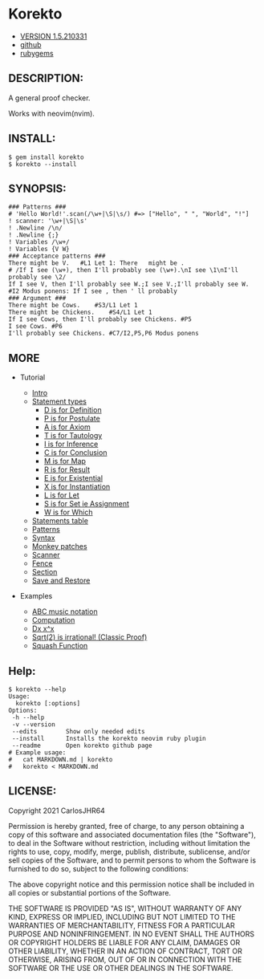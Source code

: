 # Korekto

* [VERSION 1.5.210331](https://github.com/carlosjhr64/korekto/releases)
* [github](https://www.github.com/carlosjhr64/korekto)
* [rubygems](https://rubygems.org/gems/korekto)

## DESCRIPTION:

A general proof checker.

Works with neovim(nvim).

## INSTALL:
```shell
$ gem install korekto
$ korekto --install
```
## SYNOPSIS:
```korekto
### Patterns ###
# 'Hello World!'.scan(/\w+|\S|\s/) #=> ["Hello", " ", "World", "!"]
! scanner: '\w+|\S|\s'
! .Newline /\n/
! .Newline {;}
! Variables /\w+/
! Variables {V W}
### Acceptance patterns ###
There might be V.	#L1 Let 1: There   might be .
# /If I see (\w+), then I'll probably see (\w+).\nI see \1\nI'll probably see \2/
If I see V, then I'll probably see W.;I see V.;I'll probably see W.	#I2 Modus ponens: If I see , then ' ll probably
### Argument ###
There might be Cows.	#S3/L1 Let 1
There might be Chickens.	#S4/L1 Let 1
If I see Cows, then I'll probably see Chickens.	#P5
I see Cows.	#P6
I'll probably see Chickens.	#C7/I2,P5,P6 Modus ponens
```
## MORE

* Tutorial
  * [Intro](examples/Tutorial.md)
  * [Statement types](examples/Tutorial.md#Statement-types)
    * [D is for Definition](examples/Tutorial.md#D-is-for-Definition)
    * [P is for Postulate](examples/Tutorial.md#P-is-for-Postulate)
    * [A is for Axiom](examples/Tutorial.md#A-is-for-Axiom)
    * [T is for Tautology](examples/Tutorial.md#T-is-for-Tautology)
    * [I is for Inference](examples/Tutorial.md#I-is-for-Inference)
    * [C is for Conclusion](examples/Tutorial.md#C-is-for-Conclusion)
    * [M is for Map](examples/Tutorial.md#M-is-for-Map)
    * [R is for Result](examples/Tutorial.md#R-is-for-Result)
    * [E is for Existential](examples/Tutorial.md#E-is-for-Existential)
    * [X is for Instantiation](examples/Tutorial.md#X-is-for-Instantiation)
    * [L is for Let](examples/Tutorial.md#L-is-for-Let)
    * [S is for Set ie Assignment](examples/Tutorial.md#S-is-for-Set-ie-Assignment)
    * [W is for Which](examples/Tutorial.md#W-is-for-Which)
  * [Statements table](examples/Tutorial.md#Statements-table)
  * [Patterns](examples/Tutorial.md#Patterns)
  * [Syntax](examples/Tutorial.md#Syntax)
  * [Monkey patches](examples/Tutorial.md#Monkey-patches)
  * [Scanner](examples/Tutorial.md#Scanner)
  * [Fence](examples/Tutorial.md#Fence)
  * [Section](examples/Tutorial.md#Section)
  * [Save and Restore](examples/Tutorial.md#Save-and-Restore)

* Examples
  * [ABC music notation](examples/ABC.md)
  * [Computation](examples/Computation.md)
  * [Dx x^x](examples/Dxx.md)
  * [Sqrt(2) is irrational! (Classic Proof)](examples/Sqrt2.md)
  * [Squash Function](examples/Squash.md)

## Help:
```shell
$ korekto --help
Usage:
  korekto [:options]
Options:
 -h --help
 -v --version
 --edits     	Show only needed edits
 --install   	Installs the korekto neovim ruby plugin
 --readme    	Open korekto github page
# Example usage:
#   cat MARKDOWN.md | korekto
#   korekto < MARKDOWN.md
```
## LICENSE:

Copyright 2021 CarlosJHR64

Permission is hereby granted, free of charge,
to any person obtaining a copy of this software and
associated documentation files (the "Software"),
to deal in the Software without restriction,
including without limitation the rights
to use, copy, modify, merge, publish, distribute, sublicense, and/or sell
copies of the Software, and
to permit persons to whom the Software is furnished to do so,
subject to the following conditions:

The above copyright notice and this permission notice
shall be included in all copies or substantial portions of the Software.

THE SOFTWARE IS PROVIDED "AS IS",
WITHOUT WARRANTY OF ANY KIND, EXPRESS OR IMPLIED,
INCLUDING BUT NOT LIMITED TO THE WARRANTIES OF MERCHANTABILITY,
FITNESS FOR A PARTICULAR PURPOSE AND NONINFRINGEMENT.
IN NO EVENT SHALL THE AUTHORS OR COPYRIGHT HOLDERS BE LIABLE FOR ANY CLAIM,
DAMAGES OR OTHER LIABILITY, WHETHER IN AN ACTION OF CONTRACT,
TORT OR OTHERWISE, ARISING FROM, OUT OF OR IN CONNECTION WITH
THE SOFTWARE OR THE USE OR OTHER DEALINGS IN THE SOFTWARE.
